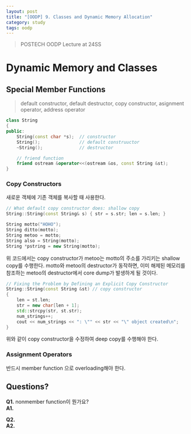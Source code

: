 ```yaml
---
layout: post
title: "[OODP] 9. Classes and Dynamic Memory Allocation"
category: study
tags: oodp
---
```


> POSTECH OODP Lecture at 24SS

# Dynamic Memory and Classes


## Special Member Functions
> default constructor, default destructor, copy constructor, asignment operator, address operator

```c++
class String
{
public:
    String(const char *s);  // constructor
    String();               // default construuctor
    ~String();              // destructor

    // friend function
    friend ostream &operator<<(ostream &os, const String &st); 
}
```

### Copy Constructors
새로운 객체에 기존 객체를 복사할 때 사용한다.

```c++
// What default copy constructor does: shallow copy
String::String(const String& s) { str = s.str; len = s.len; }

String motto("HOHO");
String ditto(motto);
String metoo = motto;
String also = String(motto);
String *pstring = new String(motto);
```
위 코드에서는 copy constructor가 metoo는 motto의 주소를 가리키는 shallow copy를 수행한다.
motto와 metoo의 destructor가 동작하면, 이미 해제된 메모리를 참조하는 metoo의 destructor에서 core dump가 발생하게 될 것이다.
```c++
// Fixing the Problem by Defining an Explicit Copy Constructor
String::String(const String &st) // copy constructor
{
    len = st.len;
    str = new char[len + 1];
    std::strcpy(str, st.str);
    num_strings++;
    cout << num_strings << ": \"" << str << "\" object created\n";
}
```
위와 같이 copy constructor을 수정하여 deep copy를 수행해야 한다.

### Assignment Operators
반드시 member function 으로 overloading해야 한다.



## Questions?
**Q1.** nonmember function이 뭔가요? <br>
**A1.** 

**Q2.**      <br>
**A2.** 


<!-- Links -->
